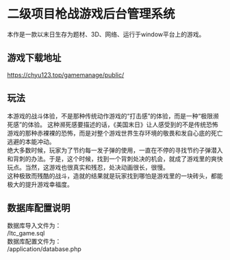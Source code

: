 # 二级项目枪战游戏后台管理系统
本作是一款以末日生存为题材、3D、网络、运行于window平台上的游戏。
## 游戏下载地址
https://chyu123.top/gamemanage/public/
## 玩法
本游戏的战斗体验，不是那种传统动作游戏的“打击感”的体验，而是一种“极限濒死感”的体验。
这种濒死感要描述的话，《美国末日》让人感受到的不是传统恐怖游戏的那种赤裸裸的恐怖，而是对整个游戏世界生存环境的敬畏和发自心底的死亡逃避的本能冲动。<br/>
绝大多数时候，玩家为了节约每一发子弹的使用，一直在不停的寻找节约子弹潜入和背刺的办法。于是，这个时候，找到一个背刺处决的机会，就成了游戏里的爽快玩点。当然，这游戏也很真实和残忍，处决动画很长，很慢。<br/>
这种极致而残酷的战斗，造就的结果就是玩家找到哪怕是游戏里的一块砖头，都能极大的提升游戏幸福度。
## 数据库配置说明
数据库导入文件为：<br/>
/ltc_game.sql<br/>
数据库配置文件为：<br/>
/application/database.php
